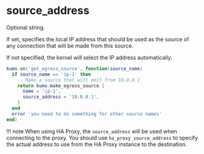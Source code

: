 # source_address

Optional string.

If set, specifies the local IP address that should be used as the source of any
connection that will be made from this source.

If not specified, the kernel will select the IP address automatically.


```lua
kumo.on('get_egress_source', function(source_name)
  if source_name == 'ip-1' then
    -- Make a source that will emit from 10.0.0.1
    return kumo.make_egress_source {
      name = 'ip-1',
      source_address = '10.0.0.1',
    }
  end
  error 'you need to do something for other source names'
end)
```

!!! note
    When using HA Proxy, the `source_address` will be used when connecting to the proxy.
    You should use `ha_proxy_source_address` to specify the actual address to use
    from the HA Proxy instance to the destination.


